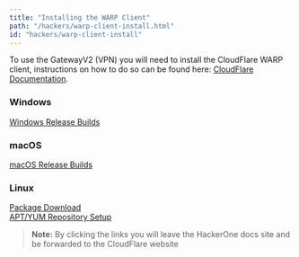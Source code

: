 ```yaml
---
title: "Installing the WARP Client"
path: "/hackers/warp-client-install.html"
id: "hackers/warp-client-install"
---
```


To use the GatewayV2 (VPN) you will need to install the CloudFlare WARP client, instructions on how to do so can be found here: [CloudFlare Documentation](https://developers.cloudflare.com/cloudflare-one/connections/connect-devices/warp/download-warp/).

### Windows
[Windows Release Builds](https://install.appcenter.ms/orgs/cloudflare/apps/1.1.1.1-windows-1/distribution_groups/release)
### macOS
[macOS Release Builds](https://install.appcenter.ms/orgs/cloudflare/apps/1.1.1.1-macos-1/distribution_groups/release)
### Linux
[Package Download](https://pkg.cloudflareclient.com/packages/cloudflare-warp)<br />
[APT/YUM Repository Setup](https://pkg.cloudflareclient.com/install)



> **Note:** By clicking the links you will leave the HackerOne docs site and be forwarded to the CloudFlare website